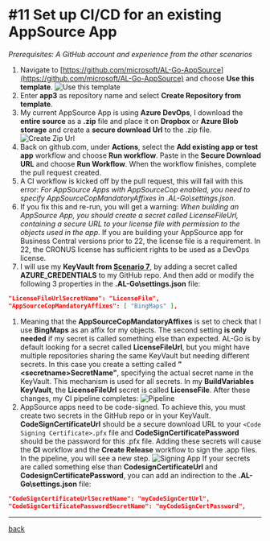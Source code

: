 # #11 Set up CI/CD for an existing AppSource App
*Prerequisites: A GitHub account and experience from the other scenarios*
1. Navigate to [https://github.com/microsoft/AL-Go-AppSource](https://github.com/microsoft/AL-Go-AppSource) and choose **Use this template**.
![Use this template](images/11a.png)
1. Enter **app3** as repository name and select **Create Repository from template**.
1. My current AppSource App is using **Azure DevOps**, I download the **entire source** as a **.zip** file and place it on **Dropbox** or **Azure Blob storage** and create a **secure download Url** to the .zip file.
![Create Zip Url](images/11b.png)
1. Back on github.com, under **Actions**, select the **Add existing app or test app** workflow and choose **Run workflow**. Paste in the **Secure Download URL** and choose **Run Workflow**. When the workflow finishes, complete the pull request created.
1. A CI workflow is kicked off by the pull request, this will fail with this error: *For AppSource Apps with AppSourceCop enabled, you need to specify AppSourceCopMandatoryAffixes in .AL-Go\settings.json.*
1. If you fix this and re-run, you will get a warning: *When building an AppSource App, you should create a secret called LicenseFileUrl, containing a secure URL to your license file with permission to the objects used in the app*. If you are building your AppSource app for Business Central versions prior to 22, the license file is a requirement. In 22, the CRONUS license has sufficient rights to be used as a DevOps license.
1. I will use my **KeyVault from [Scenario 7](UseAzureKeyVault.md)**, by adding a secret called **AZURE_CREDENTIALS** to my GitHub repo. And then add or modify the following 3 properties in the **.AL-Go\settings.json** file:
```json
"LicenseFileUrlSecretName": "LicenseFile",
"AppSourceCopMandatoryAffixes": [ "BingMaps" ],
```
1. Meaning that the **AppSourceCopMandatoryAffixes** is set to check that I use **BingMaps** as an affix for my objects. The second setting **is only needed** if my secret is called something else than expected. AL-Go is by default looking for a secret called **LicenseFileUrl**, but you might have multiple repositories sharing the same KeyVault but needing different secrets. In this case you create a setting called **"\<secretname\>SecretName"**, specifying the actual secret name in the KeyVault. This mechanism is used for all secrets. In my **BuildVariables KeyVault**, the **LicenseFileUrl** secret is called **LicenseFile**. After these changes, my CI pipeline completes:
![Pipeline](images/11c.png)
1. AppSource apps need to be code-signed. To achieve this, you must create two secrets in the GitHub repo or in your KeyVault. **CodeSignCertificateUrl** should be a secure download URL to your `<Code Signing Certificate>.pfx` file and **CodeSignCertificatePassword** should be the password for this .pfx file. Adding these secrets will cause the **CI** workflow and the **Create Release** workflow to sign the .app files. In the pipeline, you will see a new step.
![Signing App](images/11d.png)
If your secrets are called something else than **CodesignCertificateUrl** and **CodesignCertificatePassword**, you can add an indirection to the **.AL-Go\settings.json** file:
```json
"CodeSignCertificateUrlSecretName": "myCodeSignCertUrl",
"CodeSignCertificatePasswordSecretName": "myCodeSignCertPassword",
```

---
[back](../README.md)
